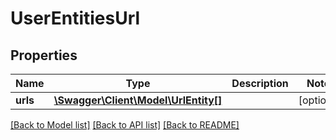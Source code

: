 # UserEntitiesUrl

## Properties
Name | Type | Description | Notes
------------ | ------------- | ------------- | -------------
**urls** | [**\Swagger\Client\Model\UrlEntity[]**](UrlEntity.md) |  | [optional] 

[[Back to Model list]](../../README.md#documentation-for-models) [[Back to API list]](../../README.md#documentation-for-api-endpoints) [[Back to README]](../../README.md)

